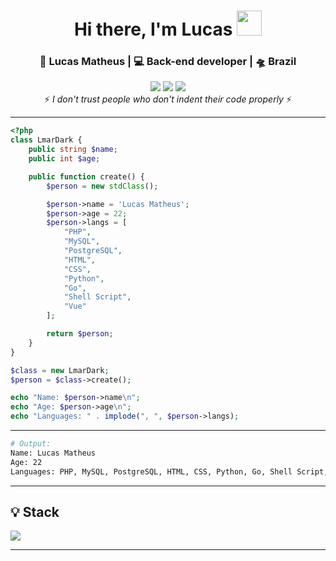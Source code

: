 <div align="center">
  <h1>Hi there, I'm Lucas <img src="https://camo.githubusercontent.com/0c732027af8a28d138e3698181f7be7c9b97d443b4beb9c7ce8ec4cffc6b4767/68747470733a2f2f6d656469612e67697068792e636f6d2f6d656469612f6876524a434c467a6361737252346961377a2f67697068792e676966" width="40px"></h1>
</div>

<div align="center">
  <h3>🙎 Lucas Matheus | 💻 Back-end developer | 🛸 Brazil</h3>
</div>

<div align="center">
  <a href="https://www.linkedin.com/in/lucas-matheus-alves-rodrigues-509b1a240/" target="_blank"><img src="https://img.shields.io/badge/-LinkedIn-%230077B5?style=for-the-badge&logo=linkedin&logoColor=white"></a> 
  <a href="mailto:lucasmatheusalero@gmail.com"><img src="https://img.shields.io/badge/-Gmail-%23333?style=for-the-badge&logo=gmail&logoColor=white"></a>
  <a href="https://instagram.com/https_lmar" target="_blank"><img src="https://img.shields.io/badge/-Instagram-%23E4405F?style=for-the-badge&logo=instagram&logoColor=white"></a>
</div>

<div align="center">
 ⚡️ <i>I don't trust people who don't indent their code properly</i> ⚡️
</div>

<hr>

```php
<?php
class LmarDark {
    public string $name;
    public int $age;

    public function create() {
        $person = new stdClass();

        $person->name = 'Lucas Matheus';
        $person->age = 22;
        $person->langs = [
            "PHP",
            "MySQL",
            "PostgreSQL",
            "HTML",
            "CSS",
            "Python",
            "Go",
            "Shell Script",
            "Vue"
        ];

        return $person;
    }
}

$class = new LmarDark;
$person = $class->create();

echo "Name: $person->name\n";
echo "Age: $person->age\n";
echo "Languages: " . implode(", ", $person->langs);
```

---

```bash
# Output:
Name: Lucas Matheus
Age: 22
Languages: PHP, MySQL, PostgreSQL, HTML, CSS, Python, Go, Shell Script, Vue
```

---

## 💡 Stack
<p>
  <img src="https://skillicons.dev/icons?i=php,laravel,js,ts,vuejs,tailwind,postgres,redis,docker,kubernetes,nginx,linux&theme=dark"/>
</p>

---

<!--
<p align="center">
  <img src="https://github-readme-stats.vercel.app/api/top-langs/?username=lmardark&layout=donut&locale=pt-br&theme=dark&hide_border=true&border_radius=20">
</p>
-->
